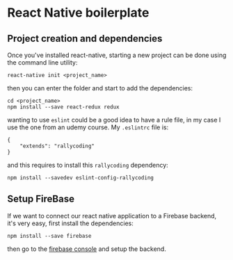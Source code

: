 # React Native boilerplate

## Project creation and dependencies
Once you've installed react-native, starting a new project can be done using the command line utility:

    react-native init <project_name>

then you can enter the folder and start to add the dependencies:

    cd <project_name>
    npm install --save react-redux redux

wanting to use `eslint` could be a good idea to have a rule file, in my case I use the one from an udemy course. My `.eslintrc` file is:

    {
        "extends": "rallycoding"
    }

and this requires to install this `rallycoding` dependency:

    npm install --savedev eslint-config-rallycoding

## Setup FireBase
If we want to connect our react native application to a Firebase backend, it's very easy, first install the dependencies:

    npm install --save firebase

then go to the [firebase console](https://console.firebase.google.com) and setup the backend.